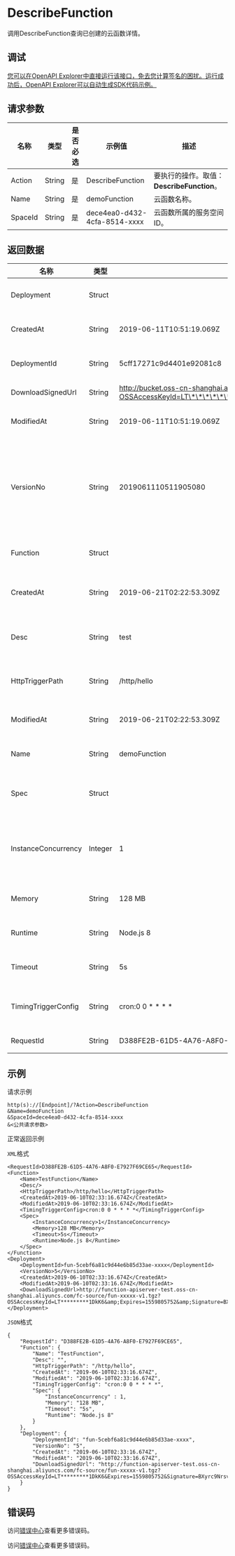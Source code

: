# DescribeFunction

调用DescribeFunction查询已创建的云函数详情。

## 调试

[您可以在OpenAPI Explorer中直接运行该接口，免去您计算签名的困扰。运行成功后，OpenAPI Explorer可以自动生成SDK代码示例。](https://api.aliyun.com/#product=MPServerless&api=DescribeFunction&type=RPC&version=2019-06-15)

## 请求参数

|名称|类型|是否必选|示例值|描述|
|--|--|----|---|--|
|Action|String|是|DescribeFunction|要执行的操作。取值：**DescribeFunction**。 |
|Name|String|是|demoFunction|云函数名称。 |
|SpaceId|String|是|dece4ea0-d432-4cfa-8514-xxxx|云函数所属的服务空间ID。 |

## 返回数据

|名称|类型|示例值|描述|
|--|--|---|--|
|Deployment|Struct| |部署单详情。 |
|CreatedAt|String|2019-06-11T10:51:19.069Z|创建时间。 |
|DeploymentId|String|5cff17271c9d4401e92081c8|部署单ID。 |
|DownloadSignedUrl|String|http://bucket.oss-cn-shanghai.aliyuncs.com/xxxx-v2.zip?OSSAccessKeyId=LT\*\*\*\*\*\*\*\*\*1DkK6&Expires=1561425220&Signature=xEuiAgUMShQ4v8fYIl3FM8Jp3MA%3D|下载URL。 |
|ModifiedAt|String|2019-06-11T10:51:19.069Z|修改时间。 |
|VersionNo|String|2019061110511905080|版本号。版本号是部署单上传的时间。 |
|Function|Struct| |云函数信息。 |
|CreatedAt|String|2019-06-21T02:22:53.309Z|云函数创建时间。 |
|Desc|String|test|云函数描述信息。 |
|HttpTriggerPath|String|/http/hello|HTTP触发的路径。 |
|ModifiedAt|String|2019-06-21T02:22:53.309Z|修改时间。 |
|Name|String|demoFunction|云函数名称。 |
|Spec|Struct| |云函数运行参数。 |
|InstanceConcurrency|Integer|1|单实例允许的最大并发度 |
|Memory|String|128 MB|内存大小。 |
|Runtime|String|Node.js 8|运行环境。 |
|Timeout|String|5s|超时时间。 |
|TimingTriggerConfig|String|cron:0 0 \* \* \* \*|定时触发配置。 |
|RequestId|String|D388FE2B-61D5-4A76-A8F0-E7927F69CE65|请求ID。 |

## 示例

请求示例

```
http(s)://[Endpoint]/?Action=DescribeFunction
&Name=demoFunction
&SpaceId=dece4ea0-d432-4cfa-8514-xxxx
&<公共请求参数>
```

正常返回示例

`XML`格式

```
<RequestId>D388FE2B-61D5-4A76-A8F0-E7927F69CE65</RequestId>
<Function>
    <Name>TestFunction</Name>
    <Desc/>
    <HttpTriggerPath>/http/hello</HttpTriggerPath>
    <CreatedAt>2019-06-10T02:33:16.674Z</CreatedAt>
    <ModifiedAt>2019-06-10T02:33:16.674Z</ModifiedAt>
    <TimingTriggerConfig>cron:0 0 * * * *</TimingTriggerConfig>
    <Spec>
        <InstanceConcurrency>1</InstanceConcurrency>
        <Memory>128 MB</Memory>
        <Timeout>5s</Timeout>
        <Runtime>Node.js 8</Runtime>
    </Spec>
</Function>
<Deployment>
    <DeploymentId>fun-5cebf6a81c9d44e6b85d33ae-xxxx</DeploymentId>
    <VersionNo>5</VersionNo>
    <CreatedAt>2019-06-10T02:33:16.674Z</CreatedAt>
    <ModifiedAt>2019-06-10T02:33:16.674Z</ModifiedAt>
    <DownloadSignedUrl>http://function-apiserver-test.oss-cn-shanghai.aliyuncs.com/fc-source/fun-xxxxx-v1.tgz?OSSAccessKeyId=LT*********1DkK6&amp;Expires=1559805752&amp;Signature=BXyrc9Nrsvw7j53HxtkLoGkDhDI%3D</DownloadSignedUrl>
</Deployment>
```

`JSON`格式

```
{
    "RequestId": "D388FE2B-61D5-4A76-A8F0-E7927F69CE65",
    "Function": {
        "Name": "TestFunction",
        "Desc": "",
        "HttpTriggerPath": "/http/hello",
        "CreatedAt": "2019-06-10T02:33:16.674Z",
        "ModifiedAt": "2019-06-10T02:33:16.674Z",
        "TimingTriggerConfig": "cron:0 0 * * * *",
        "Spec": {
            "InstanceConcurrency" : 1,
            "Memory": "128 MB",
            "Timeout": "5s",
            "Runtime": "Node.js 8"
        }
    },
    "Deployment": {
        "DeploymentId": "fun-5cebf6a81c9d44e6b85d33ae-xxxx",
        "VersionNo": "5",
        "CreatedAt": "2019-06-10T02:33:16.674Z",
        "ModifiedAt": "2019-06-10T02:33:16.674Z",
        "DownloadSignedUrl": "http://function-apiserver-test.oss-cn-shanghai.aliyuncs.com/fc-source/fun-xxxxx-v1.tgz?OSSAccessKeyId=LT*********1DkK6&Expires=1559805752&Signature=BXyrc9Nrsvw7j53HxtkLoGkDhDI%3D"
    }
}
```

## 错误码

访问[错误中心](https://error-center.aliyun.com/status/product/MPServerless)查看更多错误码。

访问[错误中心](https://error-center.alibabacloud.com/status/product/MPServerless)查看更多错误码。

